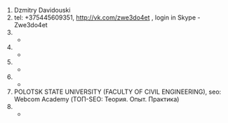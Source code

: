 1. Dzmitry Davidouski
2. tel: +375445609351, http://vk.com/zwe3do4et , login in Skype - Zwe3do4et
3. -
4. -
5. -
6. -
7. POLOTSK STATE UNIVERSITY (FACULTY OF CIVIL ENGINEERING), seo: Webcom Academy (ТОП-SEO: Теория. Опыт. Практика)
8. -
